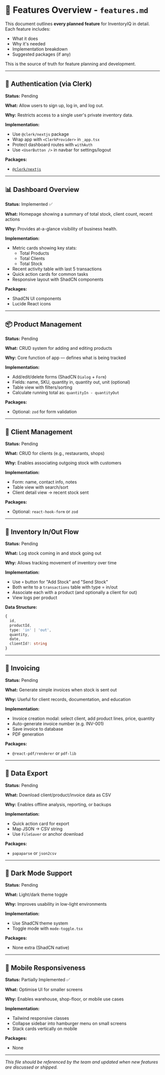 # 🧩 Features Overview - `features.md`

This document outlines **every planned feature** for InventoryIQ in detail. Each feature includes:
- What it does
- Why it's needed
- Implementation breakdown
- Suggested packages (if any)

This is the source of truth for feature planning and development.

---

## 🔐 Authentication (via Clerk)
**Status:** Pending

**What:** Allow users to sign up, log in, and log out.

**Why:** Restricts access to a single user's private inventory data.

**Implementation:**
- Use `@clerk/nextjs` package
- Wrap app with `<ClerkProvider>` in `_app.tsx`
- Protect dashboard routes with `withAuth`
- Use `<UserButton />` in navbar for settings/logout

**Packages:**
- [`@clerk/nextjs`](https://www.npmjs.com/package/@clerk/nextjs)

---

## 📊 Dashboard Overview
**Status:** Implemented ✅

**What:** Homepage showing a summary of total stock, client count, recent actions

**Why:** Provides at-a-glance visibility of business health.

**Implementation:**
- Metric cards showing key stats:
  - Total Products
  - Total Clients
  - Total Stock
- Recent activity table with last 5 transactions
- Quick action cards for common tasks
- Responsive layout with ShadCN components

**Packages:**
- ShadCN UI components
- Lucide React icons

---

## 📦 Product Management
**Status:** Pending

**What:** CRUD system for adding and editing products

**Why:** Core function of app — defines what is being tracked

**Implementation:**
- Add/edit/delete forms (ShadCN `Dialog` + `Form`)
- Fields: name, SKU, quantity in, quantity out, unit (optional)
- Table view with filters/sorting
- Calculate running total as: `quantityIn - quantityOut`

**Packages:**
- Optional: `zod` for form validation

---

## 👥 Client Management
**Status:** Pending

**What:** CRUD for clients (e.g., restaurants, shops)

**Why:** Enables associating outgoing stock with customers

**Implementation:**
- Form: name, contact info, notes
- Table view with search/sort
- Client detail view → recent stock sent

**Packages:**
- Optional: `react-hook-form` or `zod`

---

## 🔁 Inventory In/Out Flow
**Status:** Pending

**What:** Log stock coming in and stock going out

**Why:** Allows tracking movement of inventory over time

**Implementation:**
- Use `+` button for "Add Stock" and "Send Stock"
- Both write to a `transactions` table with type = in/out
- Associate each with a product (and optionally a client for out)
- View logs per product

**Data Structure:**
```ts
{
  id,
  productId,
  type: 'in' | 'out',
  quantity,
  date,
  clientId?: string
}
```

---

## 🧾 Invoicing
**Status:** Pending

**What:** Generate simple invoices when stock is sent out

**Why:** Useful for client records, documentation, and education

**Implementation:**
- Invoice creation modal: select client, add product lines, price, quantity
- Auto-generate invoice number (e.g. INV-001)
- Save invoice to database
- PDF generation

**Packages:**
- `@react-pdf/renderer` or `pdf-lib`

---

## 📁 Data Export
**Status:** Pending

**What:** Download client/product/invoice data as CSV

**Why:** Enables offline analysis, reporting, or backups

**Implementation:**
- Quick action card for export
- Map JSON → CSV string
- Use `FileSaver` or anchor download

**Packages:**
- `papaparse` or `json2csv`

---

## 🌙 Dark Mode Support
**Status:** Pending

**What:** Light/dark theme toggle

**Why:** Improves usability in low-light environments

**Implementation:**
- Use ShadCN theme system
- Toggle mode with `mode-toggle.tsx`

**Packages:**
- None extra (ShadCN native)

---

## 📱 Mobile Responsiveness
**Status:** Partially Implemented ✅

**What:** Optimise UI for smaller screens

**Why:** Enables warehouse, shop-floor, or mobile use cases

**Implementation:**
- Tailwind responsive classes
- Collapse sidebar into hamburger menu on small screens
- Stack cards vertically on mobile

**Packages:**
- None

---

_This file should be referenced by the team and updated when new features are discussed or shipped._